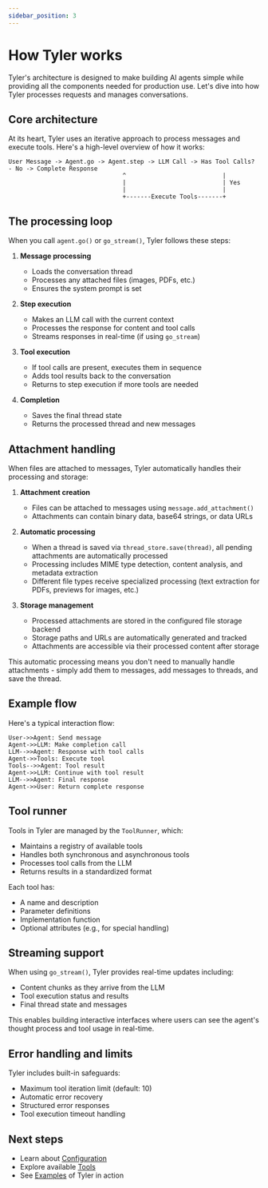 ```yaml
---
sidebar_position: 3
---
```


# How Tyler works

Tyler's architecture is designed to make building AI agents simple while providing all the components needed for production use. Let's dive into how Tyler processes requests and manages conversations.

## Core architecture

At its heart, Tyler uses an iterative approach to process messages and execute tools. Here's a high-level overview of how it works:

```
User Message -> Agent.go -> Agent.step -> LLM Call -> Has Tool Calls? - No -> Complete Response
                                ^                           |
                                |                           | Yes
                                |                           |
                                +-------Execute Tools-------+
```

## The processing loop

When you call `agent.go()` or `go_stream()`, Tyler follows these steps:

1. **Message processing**
   - Loads the conversation thread
   - Processes any attached files (images, PDFs, etc.)
   - Ensures the system prompt is set

2. **Step execution**
   - Makes an LLM call with the current context
   - Processes the response for content and tool calls
   - Streams responses in real-time (if using `go_stream`)

3. **Tool execution**
   - If tool calls are present, executes them in sequence
   - Adds tool results back to the conversation
   - Returns to step execution if more tools are needed

4. **Completion**
   - Saves the final thread state
   - Returns the processed thread and new messages

## Attachment handling

When files are attached to messages, Tyler automatically handles their processing and storage:

1. **Attachment creation**
   - Files can be attached to messages using `message.add_attachment()`
   - Attachments can contain binary data, base64 strings, or data URLs

2. **Automatic processing**
   - When a thread is saved via `thread_store.save(thread)`, all pending attachments are automatically processed
   - Processing includes MIME type detection, content analysis, and metadata extraction
   - Different file types receive specialized processing (text extraction for PDFs, previews for images, etc.)

3. **Storage management**
   - Processed attachments are stored in the configured file storage backend
   - Storage paths and URLs are automatically generated and tracked
   - Attachments are accessible via their processed content after storage

This automatic processing means you don't need to manually handle attachments - simply add them to messages, add messages to threads, and save the thread.

## Example flow

Here's a typical interaction flow:

```mermaid
User->>Agent: Send message
Agent->>LLM: Make completion call
LLM-->>Agent: Response with tool calls
Agent->>Tools: Execute tool
Tools-->>Agent: Tool result
Agent->>LLM: Continue with tool result
LLM-->>Agent: Final response
Agent->>User: Return complete response
```

## Tool runner

Tools in Tyler are managed by the `ToolRunner`, which:

- Maintains a registry of available tools
- Handles both synchronous and asynchronous tools
- Processes tool calls from the LLM
- Returns results in a standardized format

Each tool has:
- A name and description
- Parameter definitions
- Implementation function
- Optional attributes (e.g., for special handling)

## Streaming support

When using `go_stream()`, Tyler provides real-time updates including:

- Content chunks as they arrive from the LLM
- Tool execution status and results
- Final thread state and messages

This enables building interactive interfaces where users can see the agent's thought process and tool usage in real-time.

## Error handling and limits

Tyler includes built-in safeguards:

- Maximum tool iteration limit (default: 10)
- Automatic error recovery
- Structured error responses
- Tool execution timeout handling

## Next steps

- Learn about [Configuration](./configuration.md)
- Explore available [Tools](./tools/overview.md)
- See [Examples](./category/examples) of Tyler in action